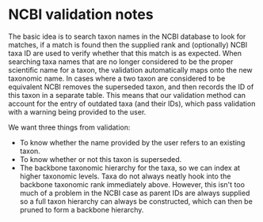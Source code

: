 # NCBI validation notes

The basic idea is to search taxon names in the NCBI database to look for matches, if
a match is found then the supplied rank and (optionally) NCBI taxa ID are used to
verify whether that this match is as expected. When searching taxa names that are
no longer considered to be the proper scientific name for a taxon, the validation
automatically maps onto the new taxonomic name. In cases where a two taxon are
considered to be equivalent NCBI removes the superseded taxon, and then records
the ID of this taxon in a separate table. This means that our validation method
can account for the entry of outdated taxa (and their IDs), which pass validation
with a warning being provided to the user.

We want three things from validation:

* To know whether the name provided by the user refers to an existing taxon.
* To know whether or not this taxon is superseded.
* The backbone taxonomic hierarchy for the taxa, so we can index at higher
  taxonomic levels. Taxa do not always neatly hook into the backbone taxonomic
  rank immediately above. However, this isn't too much of a problem in the NCBI
  case as parent IDs are always supplied so a full taxon hierarchy can always be
  constructed, which can then be pruned to form a backbone hierarchy.
